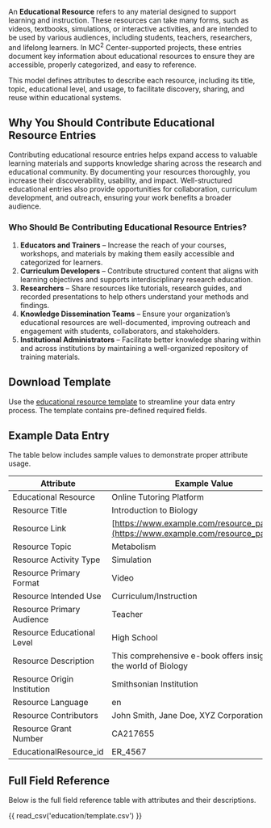 An **Educational Resource** refers to any material designed to support learning and instruction. These resources can take many forms, such as videos, textbooks, simulations, or interactive activities, and are intended to be used by various audiences, including students, teachers, researchers, and lifelong learners. In  MC<sup>2</sup> Center-supported projects, these entries document key information about educational resources to ensure they are accessible, properly categorized, and easy to reference.

This model defines attributes to describe each resource, including its title, topic, educational level, and usage, to facilitate discovery, sharing, and reuse within educational systems.

## **Why You Should Contribute Educational Resource Entries**
Contributing educational resource entries helps expand access to valuable learning materials and supports knowledge sharing across the research and educational community. By documenting your resources thoroughly, you increase their discoverability, usability, and impact. Well-structured educational entries also provide opportunities for collaboration, curriculum development, and outreach, ensuring your work benefits a broader audience.

### **Who Should Be Contributing Educational Resource Entries?**
1. **Educators and Trainers** – Increase the reach of your courses, workshops, and materials by making them easily accessible and categorized for learners.  
2. **Curriculum Developers** – Contribute structured content that aligns with learning objectives and supports interdisciplinary research education.  
3. **Researchers** – Share resources like tutorials, research guides, and recorded presentations to help others understand your methods and findings.  
4. **Knowledge Dissemination Teams** – Ensure your organization’s educational resources are well-documented, improving outreach and engagement with students, collaborators, and stakeholders.  
5. **Institutional Administrators** – Facilitate better knowledge sharing within and across institutions by maintaining a well-organized repository of training materials.  


## Download Template
Use the [educational resource template](https://github.com/mc2-center/data-models/raw/main/templates/EducationalResource.csv) to streamline your data entry process. The template contains pre-defined required fields.

## Example Data Entry
The table below includes sample values to demonstrate proper attribute usage.

| **Attribute**              | **Example Value**                                                                                           |
|----------------------------|-------------------------------------------------------------------------------------------------------------|
| Educational Resource       | Online Tutoring Platform                                                                                    |
| Resource Title             | Introduction to Biology                                                                                     |
| Resource Link              | [https://www.example.com/resource_page.html](https://www.example.com/resource_page.html)                     |
| Resource Topic             | Metabolism                                                                                                  |
| Resource Activity Type     | Simulation                                                                                                  |
| Resource Primary Format    | Video                                                                                                       |
| Resource Intended Use      | Curriculum/Instruction                                                                                      |
| Resource Primary Audience  | Teacher                                                                                                     |
| Resource Educational Level | High School                                                                                                 |
| Resource Description       | This comprehensive e-book offers insights into the world of Biology                       |
| Resource Origin Institution| Smithsonian Institution                                                                                      |
| Resource Language          | en                                                                                                          |
| Resource Contributors      | John Smith, Jane Doe, XYZ Corporation                                                                       |
| Resource Grant Number      | CA217655                                                                                                    |
| EducationalResource_id     | ER_4567                                                                                                     |

## Full Field Reference

Below is the full field reference table with attributes and their descriptions.

{{ read_csv('education/template.csv') }}

